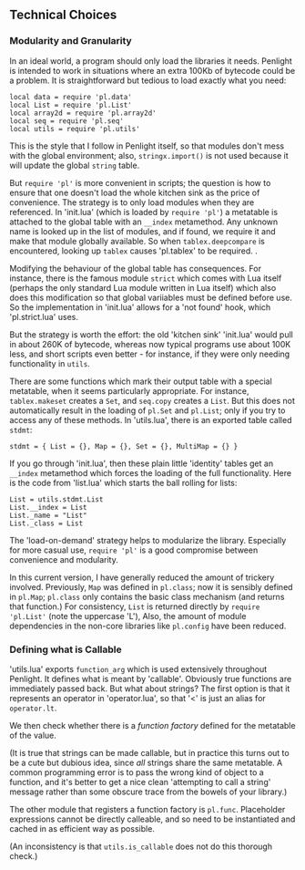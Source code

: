 ## Technical Choices

### Modularity and Granularity

In an ideal world, a program should only load the libraries it needs. Penlight is intended to work in situations where an extra 100Kb of bytecode could be a problem. It is straightforward but tedious to load exactly what you need:

    local data = require 'pl.data'
    local List = require 'pl.List'
    local array2d = require 'pl.array2d'
    local seq = require 'pl.seq'
    local utils = require 'pl.utils'

This is the style that I follow in Penlight itself, so that modules don't mess with the global environment; also, `stringx.import()` is not used because it will update the global `string` table.

But `require 'pl'` is more convenient in scripts; the question is how to ensure that one doesn't load the whole kitchen sink as the price of convenience. The strategy is to only load modules when they are referenced. In 'init.lua' (which is loaded by `require 'pl'`) a metatable is attached to the global table with an `__index` metamethod. Any unknown name is looked up in the list of modules, and if found, we require it and make that module globally available. So when `tablex.deepcompare` is encountered, looking up `tablex` causes 'pl.tablex' to be required.  .

Modifying the behaviour of the global table has consequences. For instance, there is the famous module `strict` which comes with Lua itself (perhaps the only standard Lua module written in Lua itself) which also does this modification so that global variiables must be defined before use.  So the implementation in 'init.lua' allows for a 'not found' hook, which 'pl.strict.lua' uses.

But the strategy is worth the effort: the old 'kitchen sink' 'init.lua' would pull in about 260K of bytecode, whereas now typical programs use about 100K less, and short scripts even better - for instance, if they were only needing functionality in `utils`.

There are some functions which mark their output table with a special metatable, when it seems particularly appropriate. For instance, `tablex.makeset` creates a `Set`, and `seq.copy` creates a `List`. But this does not automatically result in the loading of `pl.Set` and `pl.List`; only if you try to access any of these methods.  In 'utils.lua', there is an exported table called `stdmt`:

    stdmt = { List = {}, Map = {}, Set = {}, MultiMap = {} }

If you go through 'init.lua', then these plain little 'identity' tables get an `__index` metamethod which forces the loading of the full functionality. Here is the code from 'list.lua' which starts the ball rolling for lists:

    List = utils.stdmt.List
    List.__index = List
    List._name = "List"
    List._class = List

The 'load-on-demand' strategy helps to modularize the library.  Especially for more casual use, `require 'pl'` is a good compromise between convenience and modularity.

In this current version, I have generally reduced the amount of trickery involved. Previously, `Map` was defined in `pl.class`; now it is sensibly defined in `pl.Map`; `pl.class` only contains the basic class mechanism (and returns that function.) For consistency, `List` is returned directly by  `require 'pl.List'` (note the uppercase 'L'),  Also, the amount of module dependencies in the non-core libraries like `pl.config` have been reduced.

### Defining what is Callable

'utils.lua' exports `function_arg` which is used extensively throughout Penlight. It defines what is meant by 'callable'.  Obviously true functions are immediately passed back. But what about strings? The first option is that it represents an operator in 'operator.lua', so that '<' is just an alias for `operator.lt`.

We then check whether there is a _function factory_ defined for the metatable of the value.

(It is true that strings can be made callable, but in practice this turns out to be a cute but dubious idea, since _all_ strings share the same metatable. A common programming error is to pass the wrong kind of object to a function, and it's better to get a nice clean 'attempting to call a string' message rather than some obscure trace from the bowels of your library.)

The other module that registers a function factory is `pl.func`. Placeholder expressions cannot be directly calleable, and so need to be instantiated and cached in as efficient way as possible.

(An inconsistency is that `utils.is_callable` does not do this thorough check.)


